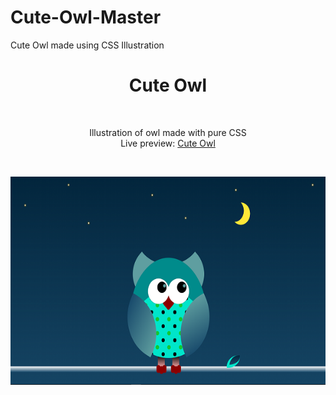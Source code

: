 # Cute-Owl-Master
Cute Owl made using CSS Illustration
<h1 align="center">Cute Owl</h1><br>
<p align="center">Illustration of owl made with pure CSS<br>
Live preview: <a href="https://github.com/Gaurav3170/Cute-Owl-Master/">Cute Owl</a></p><br>

<p align="center">
<img src="owl.jpg" width="700"  alt="Cute Owl">
</p>
